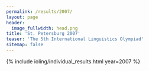 ```yaml
---
permalink: /results/2007/
layout: page
header:
  image_fullwidth: head.png
title: 'St. Petersburg 2007'
teaser: 'The 5th International Linguistics Olympiad'
sitemap: false
---
```


{% include ioling/individual_results.html year=2007 %}